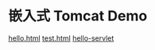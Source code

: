 # 嵌入式 Tomcat Demo
[hello.html](http://localhost:9090/hello.html)
[test.html](http://localhost:9090/test.html)
[hello-servlet](http://localhost:9090/hello)